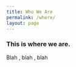 ```yaml
---
title: Who We Are
permalink: /where/
layout: page
---
```


### This is where we are.


Blah , blah , blah
